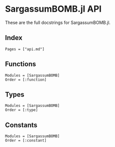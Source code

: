 # SargassumBOMB.jl API

These are the full docstrings for SargassumBOMB.jl.

## Index
```@index
Pages = ["api.md"]
```

## Functions
```@autodocs
Modules = [SargassumBOMB]
Order = [:function]
``` 

## Types
```@autodocs
Modules = [SargassumBOMB]
Order = [:type]
``` 

## Constants
```@autodocs
Modules = [SargassumBOMB]
Order = [:constant]
``` 